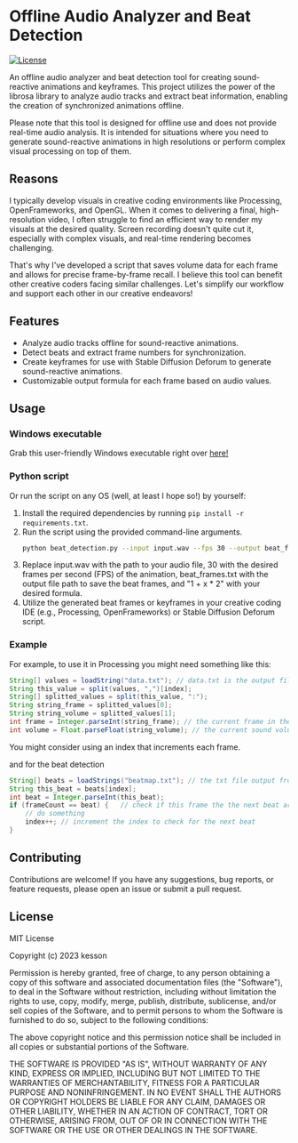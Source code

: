 # Offline Audio Analyzer and Beat Detection

[![License](https://img.shields.io/github/license/your-username/your-repo.svg)](LICENSE)

An offline audio analyzer and beat detection tool for creating sound-reactive animations and keyframes. This project utilizes the power of the librosa library to analyze audio tracks and extract beat information, enabling the creation of synchronized animations offline.

Please note that this tool is designed for offline use and does not provide real-time audio analysis. It is intended for situations where you need to generate sound-reactive animations in high resolutions or perform complex visual processing on top of them.

## Reasons

I typically develop visuals in creative coding environments like Processing, OpenFrameworks, and OpenGL. When it comes to delivering a final, high-resolution video, I often struggle to find an efficient way to render my visuals at the desired quality. Screen recording doesn't quite cut it, especially with complex visuals, and real-time rendering becomes challenging.

That's why I've developed a script that saves volume data for each frame and allows for precise frame-by-frame recall. I believe this tool can benefit other creative coders facing similar challenges. Let's simplify our workflow and support each other in our creative endeavors!

## Features

- Analyze audio tracks offline for sound-reactive animations.
- Detect beats and extract frame numbers for synchronization.
- Create keyframes for use with Stable Diffusion Deforum to generate sound-reactive animations.
- Customizable output formula for each frame based on audio values.

## Usage

### Windows executable

Grab this user-friendly Windows executable right over [here!](https://github.com/kessoning/audio_offline_analysis/releases/tag/0.1)

### Python script

Or run the script on any OS (well, at least I hope so!) by yourself:

1. Install the required dependencies by running `pip install -r requirements.txt`.
2. Run the script using the provided command-line arguments.
   ```bash
   python beat_detection.py --input input.wav --fps 30 --output beat_frames.txt --formula "1 + x * 2"
3. Replace input.wav with the path to your audio file, 30 with the desired frames per second (FPS) of the animation, beat_frames.txt with the output file path to save the beat frames, and "1 + x * 2" with your desired formula.
4. Utilize the generated beat frames or keyframes in your creative coding IDE (e.g., Processing, OpenFrameworks) or Stable Diffusion Deforum script.

### Example

For example, to use it in Processing you might need something like this:

```Java
String[] values = loadString("data.txt"); // data.txt is the output file of the audio_to_params.py
String this_value = split(values, ",")[index];
String[] splitted_values = split(this_value, ":");
String string_frame = splitted_values[0];
String string_volume = splitted_values[1];
int frame = Integer.parseInt(string_frame); // the current frame in the file
int volume = Float.parseFloat(string_volume); // the current sound volume from the file
```

You might consider using an index that increments each frame.

and for the beat detection

```Java
String[] beats = loadStrings("beatmap.txt"); // the txt file output from the beat_detection
String this_beat = beats[index];
int beat = Integer.parseInt(this_beat);
if (frameCount == beat) {   // check if this frame the the next beat are the same
    // do something
    index++; // increment the index to check for the next beat
}
```

## Contributing

Contributions are welcome! If you have any suggestions, bug reports, or feature requests, please open an issue or submit a pull request.

## License

MIT License

Copyright (c) 2023 kesson

Permission is hereby granted, free of charge, to any person obtaining a copy
of this software and associated documentation files (the "Software"), to deal
in the Software without restriction, including without limitation the rights
to use, copy, modify, merge, publish, distribute, sublicense, and/or sell
copies of the Software, and to permit persons to whom the Software is
furnished to do so, subject to the following conditions:

The above copyright notice and this permission notice shall be included in all
copies or substantial portions of the Software.

THE SOFTWARE IS PROVIDED "AS IS", WITHOUT WARRANTY OF ANY KIND, EXPRESS OR
IMPLIED, INCLUDING BUT NOT LIMITED TO THE WARRANTIES OF MERCHANTABILITY,
FITNESS FOR A PARTICULAR PURPOSE AND NONINFRINGEMENT. IN NO EVENT SHALL THE
AUTHORS OR COPYRIGHT HOLDERS BE LIABLE FOR ANY CLAIM, DAMAGES OR OTHER
LIABILITY, WHETHER IN AN ACTION OF CONTRACT, TORT OR OTHERWISE, ARISING FROM,
OUT OF OR IN CONNECTION WITH THE SOFTWARE OR THE USE OR OTHER DEALINGS IN THE
SOFTWARE.